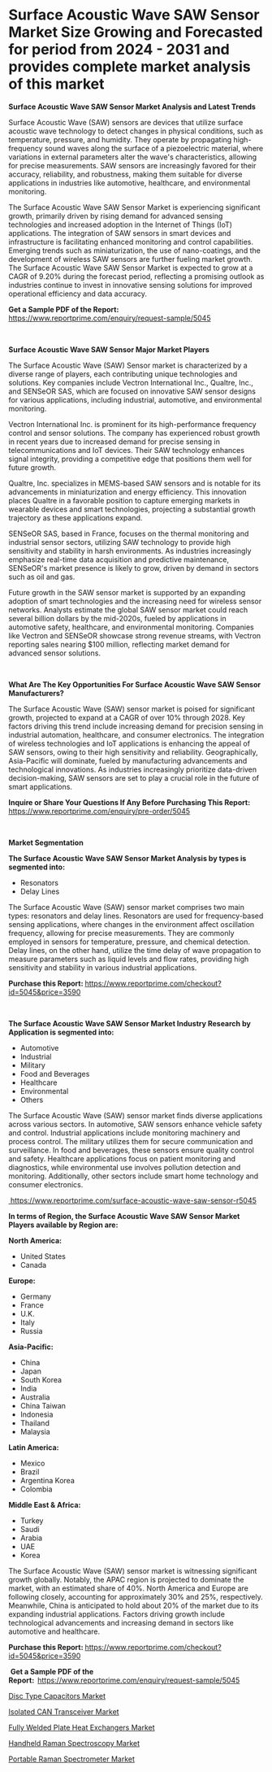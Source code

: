 <p><h1>Surface Acoustic Wave SAW Sensor Market Size Growing and Forecasted for period from 2024 - 2031 and provides complete market analysis of this market</h1></p><p><strong>Surface Acoustic Wave SAW Sensor Market Analysis and Latest Trends</strong></p>
<p><p>Surface Acoustic Wave (SAW) sensors are devices that utilize surface acoustic wave technology to detect changes in physical conditions, such as temperature, pressure, and humidity. They operate by propagating high-frequency sound waves along the surface of a piezoelectric material, where variations in external parameters alter the wave's characteristics, allowing for precise measurements. SAW sensors are increasingly favored for their accuracy, reliability, and robustness, making them suitable for diverse applications in industries like automotive, healthcare, and environmental monitoring.</p><p>The Surface Acoustic Wave SAW Sensor Market is experiencing significant growth, primarily driven by rising demand for advanced sensing technologies and increased adoption in the Internet of Things (IoT) applications. The integration of SAW sensors in smart devices and infrastructure is facilitating enhanced monitoring and control capabilities. Emerging trends such as miniaturization, the use of nano-coatings, and the development of wireless SAW sensors are further fueling market growth. The Surface Acoustic Wave SAW Sensor Market is expected to grow at a CAGR of 9.20% during the forecast period, reflecting a promising outlook as industries continue to invest in innovative sensing solutions for improved operational efficiency and data accuracy.</p></p>
<p><strong>Get a Sample PDF of the Report:&nbsp;</strong> <a href="https://www.reportprime.com/enquiry/request-sample/5045">https://www.reportprime.com/enquiry/request-sample/5045</a></p>
<p>&nbsp;</p>
<p><strong>Surface Acoustic Wave SAW Sensor Major Market Players</strong></p>
<p><p>The Surface Acoustic Wave (SAW) Sensor market is characterized by a diverse range of players, each contributing unique technologies and solutions. Key companies include Vectron International Inc., Qualtre, Inc., and SENSeOR SAS, which are focused on innovative SAW sensor designs for various applications, including industrial, automotive, and environmental monitoring.</p><p>Vectron International Inc. is prominent for its high-performance frequency control and sensor solutions. The company has experienced robust growth in recent years due to increased demand for precise sensing in telecommunications and IoT devices. Their SAW technology enhances signal integrity, providing a competitive edge that positions them well for future growth.</p><p>Qualtre, Inc. specializes in MEMS-based SAW sensors and is notable for its advancements in miniaturization and energy efficiency. This innovation places Qualtre in a favorable position to capture emerging markets in wearable devices and smart technologies, projecting a substantial growth trajectory as these applications expand.</p><p>SENSeOR SAS, based in France, focuses on the thermal monitoring and industrial sensor sectors, utilizing SAW technology to provide high sensitivity and stability in harsh environments. As industries increasingly emphasize real-time data acquisition and predictive maintenance, SENSeOR's market presence is likely to grow, driven by demand in sectors such as oil and gas.</p><p>Future growth in the SAW sensor market is supported by an expanding adoption of smart technologies and the increasing need for wireless sensor networks. Analysts estimate the global SAW sensor market could reach several billion dollars by the mid-2020s, fueled by applications in automotive safety, healthcare, and environmental monitoring. Companies like Vectron and SENSeOR showcase strong revenue streams, with Vectron reporting sales nearing $100 million, reflecting market demand for advanced sensor solutions.</p></p>
<p>&nbsp;</p>
<p><strong>What Are The Key Opportunities For Surface Acoustic Wave SAW Sensor Manufacturers?</strong></p>
<p><p>The Surface Acoustic Wave (SAW) sensor market is poised for significant growth, projected to expand at a CAGR of over 10% through 2028. Key factors driving this trend include increasing demand for precision sensing in industrial automation, healthcare, and consumer electronics. The integration of wireless technologies and IoT applications is enhancing the appeal of SAW sensors, owing to their high sensitivity and reliability. Geographically, Asia-Pacific will dominate, fueled by manufacturing advancements and technological innovations. As industries increasingly prioritize data-driven decision-making, SAW sensors are set to play a crucial role in the future of smart applications.</p></p>
<p><strong>Inquire or Share Your Questions If Any Before Purchasing This Report:</strong> <a href="https://www.reportprime.com/enquiry/pre-order/5045">https://www.reportprime.com/enquiry/pre-order/5045</a></p>
<p>&nbsp;</p>
<p><strong>Market Segmentation</strong></p>
<p><strong>The Surface Acoustic Wave SAW Sensor Market Analysis by types is segmented into:</strong></p>
<p><ul><li>Resonators</li><li>Delay Lines</li></ul></p>
<p><p>The Surface Acoustic Wave (SAW) sensor market comprises two main types: resonators and delay lines. Resonators are used for frequency-based sensing applications, where changes in the environment affect oscillation frequency, allowing for precise measurements. They are commonly employed in sensors for temperature, pressure, and chemical detection. Delay lines, on the other hand, utilize the time delay of wave propagation to measure parameters such as liquid levels and flow rates, providing high sensitivity and stability in various industrial applications.</p></p>
<p><strong>Purchase this Report:&nbsp;</strong><a href="https://www.reportprime.com/checkout?id=5045&price=3590">https://www.reportprime.com/checkout?id=5045&price=3590</a></p>
<p>&nbsp;</p>
<p><strong>The Surface Acoustic Wave SAW Sensor Market Industry Research by Application is segmented into:</strong></p>
<p><ul><li>Automotive</li><li>Industrial</li><li>Military</li><li>Food and Beverages</li><li>Healthcare</li><li>Environmental</li><li>Others</li></ul></p>
<p><p>The Surface Acoustic Wave (SAW) sensor market finds diverse applications across various sectors. In automotive, SAW sensors enhance vehicle safety and control. Industrial applications include monitoring machinery and process control. The military utilizes them for secure communication and surveillance. In food and beverages, these sensors ensure quality control and safety. Healthcare applications focus on patient monitoring and diagnostics, while environmental use involves pollution detection and monitoring. Additionally, other sectors include smart home technology and consumer electronics.</p></p>
<p><a href="https://www.reportprime.com/surface-acoustic-wave-saw-sensor-r5045">&nbsp;https://www.reportprime.com/surface-acoustic-wave-saw-sensor-r5045</a></p>
<p><strong>In terms of Region, the Surface Acoustic Wave SAW Sensor Market Players available by Region are:</strong></p>
<p>
    <p> <strong> North America: </strong>
        <ul>
            <li>United States</li>
            <li>Canada</li>
        </ul>
        </p> 
    <p> <strong> Europe: </strong>
        <ul>
            <li>Germany</li>
            <li>France</li>
            <li>U.K.</li>
            <li>Italy</li>
            <li>Russia</li>
        </ul>
        </p> 
    <p> <strong> Asia-Pacific: </strong>
        <ul>
            <li>China</li>
            <li>Japan</li>
            <li>South Korea</li>
            <li>India</li>
            <li>Australia</li>
            <li>China Taiwan</li>
            <li>Indonesia</li>
            <li>Thailand</li>
            <li>Malaysia</li>
        </ul>
        </p> 
    <p> <strong> Latin America: </strong>
        <ul>
            <li>Mexico</li>
            <li>Brazil</li>
            <li>Argentina Korea</li>
            <li>Colombia</li>
        </ul>
        </p> 
    <p> <strong> Middle East & Africa: </strong>
        <ul>
            <li>Turkey</li>
            <li>Saudi</li>
            <li>Arabia</li>
            <li>UAE</li>
            <li>Korea</li>
        </ul>
    </p>
    </p>
<p><p>The Surface Acoustic Wave (SAW) sensor market is witnessing significant growth globally. Notably, the APAC region is projected to dominate the market, with an estimated share of 40%. North America and Europe are following closely, accounting for approximately 30% and 25%, respectively. Meanwhile, China is anticipated to hold about 20% of the market due to its expanding industrial applications. Factors driving growth include technological advancements and increasing demand in sectors like automotive and healthcare.</p></p>
<p><strong>Purchase this Report: </strong><a href="https://www.reportprime.com/checkout?id=5045&price=3590">https://www.reportprime.com/checkout?id=5045&price=3590</a></p>
<p>&nbsp;<strong>Get a Sample PDF of the Report:&nbsp;&nbsp;</strong><a href="https://www.reportprime.com/enquiry/request-sample/5045">https://www.reportprime.com/enquiry/request-sample/5045</a></p>
<p><strong></strong></p>
<p><p><a href="https://github.com/ParvinKhatun77/Market-Research-Report-List-1/blob/main/disc-type-capacitors-market.md">Disc Type Capacitors Market</a></p><p><a href="https://github.com/GraceTurner587/Market-Research-Report-List-1/blob/main/isolated-can-transceiver-market.md">Isolated CAN Transceiver Market</a></p><p><a href="https://issuu.com/reportprime-2/docs/fully-welded-plate-heat-exchangers-_a5850596c541ba">Fully Welded Plate Heat Exchangers Market</a></p><p><a href="https://www.linkedin.com/pulse/what-growth-drivers-handheld-raman-spectroscopy-market-comprehensive-sgfde?trackingId=82kt4loWT8mMKXRpzHY9%2Bw%3D%3D">Handheld Raman Spectroscopy Market</a></p><p><a href="https://www.linkedin.com/pulse/portable-raman-spectrometer-market-global-insights-sales-ivcse?trackingId=wooRTXXkQKyY9Tm9ldFsnA%3D%3D">Portable Raman Spectrometer Market</a></p></p>